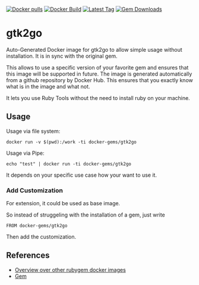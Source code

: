 [![Docker pulls](https://img.shields.io/docker/pulls/rubygem/gtk2go.svg)](https://hub.docker.com/r/rubygem/gtk2go/)
[![Docker Build](https://img.shields.io/docker/automated/rubygem/gtk2go.svg)](https://hub.docker.com/r/rubygem/gtk2go/)
[![Latest Tag](https://img.shields.io/github/tag/docker-rubygem/gtk2go.svg)](https://hub.docker.com/r/rubygem/gtk2go/)
[![Gem Downloads](https://img.shields.io/gem/dt/gtk2go.svg)](https://rubygems.org/gems/gtk2go/)
# gtk2go

Auto-Generated Docker image for gtk2go to allow simple usage without installation.
It is in sync with the original gem.

This allows to use a specific version of your favorite gem and ensures that this image will be supported in future.
The image is generated automatically from a github repository by Docker Hub.
This ensures that you exactly know what is in the image and what not.

It lets you use Ruby Tools without the need to install ruby on your machine.

## Usage

Usage via file system:

`docker run -v $(pwd):/work -ti docker-gems/gtk2go`

Usage via Pipe:

`echo "test" | docker run -ti docker-gems/gtk2go`

It depends on your specific use case how your want to use it.

### Add Customization

For extension, it could be used as base image.

So instead of struggeling with the installation of a gem, just write

`FROM docker-gems/gtk2go`

Then add the customization.

## References

 - [Overview over other rubygem docker images](https://github.com/thinkbot/docker-rubygem)
 - [Gem](https://rubygems.org/gems/gtk2go/)
